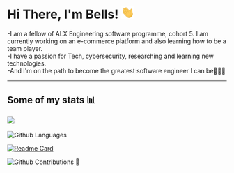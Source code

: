 <h1> Hi There, I'm Bells! <img  src="https://raw.githubusercontent.com/ABSphreak/ABSphreak/master/gifs/Hi.gif" width="30px"> 

</h1>

-I am a fellow of ALX Engineering software programme, cohort 5. I am currently working on an e-commerce platform and also learning how to be a team player.
<br>
-I have a passion for Tech, cybersecurity, researching and learning new technologies.
<br>
-And I'm on the path to become the greatest software engineer I can be🧙🏽‍♂️

<hr>

## Some of my stats :bar_chart:

<img src="https://github-readme-stats.vercel.app/api?username=Damilola1732&show_icons=true&theme=radical&include_all_commits=true">

<br>


![Github Languages](https://github-readme-stats.vercel.app/api/top-langs/?username=Damilola1732&layout=compact&count_private=true)

[![Readme Card](https://github-readme-stats.vercel.app/api/pin/?username=Damilola1732&show_icons=true&hide_border=true&theme=dark&repo=zext-mini-player)](https://github.com/https://github.com/Damilola1732/zext-mini-player)

![Github Contributions](https://github-readme-streak-stats.herokuapp.com/?user=Damilola1732&hide_border=true)
👋

